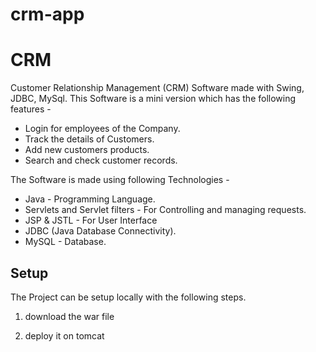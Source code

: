 # crm-app

CRM
===

Customer Relationship Management (CRM) Software made with Swing, JDBC, MySql. This Software is a mini version which has the following features - 
- Login for employees of the Company.
- Track the details of Customers.
- Add new customers products.
- Search and check customer records.

The Software is made using following Technologies - 
- Java - Programming Language.
- Servlets and Servlet filters - For Controlling and managing requests.
- JSP & JSTL - For User Interface
- JDBC (Java Database Connectivity).
- MySQL - Database.

## Setup

The Project can be setup locally with the following steps.

1. download the war file

2. deploy it on tomcat
